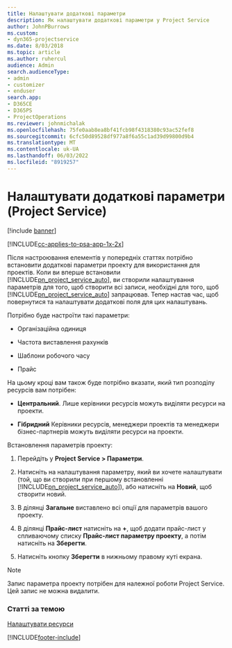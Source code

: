 ```yaml
---
title: Налаштувати додаткові параметри
description: Як налаштувати додаткові параметри у Project Service
author: JohnPBurrows
ms.custom:
- dyn365-projectservice
ms.date: 8/03/2018
ms.topic: article
ms.author: ruhercul
audience: Admin
search.audienceType:
- admin
- customizer
- enduser
search.app:
- D365CE
- D365PS
- ProjectOperations
ms.reviewer: johnmichalak
ms.openlocfilehash: 75fe0aab8ea8bf41fcb98f4318380c93ac52fef8
ms.sourcegitcommit: 6cfc50d89528df977a8f6a55c1ad39d99800d9b4
ms.translationtype: MT
ms.contentlocale: uk-UA
ms.lasthandoff: 06/03/2022
ms.locfileid: "8919257"
---
```

# <a name="configure-additional-parameter-settings-project-service"></a>Налаштувати додаткові параметри (Project Service)

[!include [banner](../includes/psa-now-project-operations.md)]

[!INCLUDE[cc-applies-to-psa-app-1x-2x](../includes/cc-applies-to-psa-app-1x-2x.md)]

Після настроювання елементів у попередніх статтях потрібно встановити додаткові параметри проекту для використання для проектів. Коли ви вперше встановили [!INCLUDE[pn_project_service_auto](../includes/pn-project-service-auto.md)], ви створили налаштування параметрів для того, щоб створити всі записи, необхідні для того, щоб [!INCLUDE[pn_project_service_auto](../includes/pn-project-service-auto.md)] запрацював. Тепер настав час, щоб повернутися та налаштувати додаткові поля для цих налаштувань.  
  
 Потрібно буде настроїти такі параметри:  
  
-   Організаційна одиниця  
  
-   Частота виставлення рахунків  
  
-   Шаблони робочого часу  
  
-   Прайс  
 
На цьому кроці вам також буде потрібно вказати, який тип розподілу ресурсів вам потрібен:  
  
- **Центральний**. Лише керівники ресурсів можуть виділяти ресурси на проекти.  
  
- **Гібридний** Керівники ресурсів, менеджери проектів та менеджери бізнес-партнерів можуть виділяти ресурси на проекти.  
  
 
Встановлення параметрів проекту:  
  
1. Перейдіть у **Project Service > Параметри**.  
  
2. Натисніть на налаштування параметру, який ви хочете налаштувати (той, що ви створили при першому встановленні [!INCLUDE[pn_project_service_auto](../includes/pn-project-service-auto.md)]), або натисніть на **Новий**, щоб створити новий.  
  
3. В ділянці **Загальне** виставлено всі опції для параметрів вашого проекту.  
  
4. В ділянці **Прайс-лист** натисніть на **+**, щоб додати прайс-лист у спливаючому списку **Прайс-лист параметру проекту**, а потім натисніть на **Зберегти**.  
  
5. Натисніть кнопку **Зберегти** в нижньому правому куті екрана.  

> [!NOTE]
> Запис параметра проекту потрібен для належної роботи Project Service. Цей запис не можна видалити.

### <a name="see-also"></a>Статті за темою  
 [Налаштувати ресурси](../psa/set-up-resources.md)


[!INCLUDE[footer-include](../includes/footer-banner.md)]
